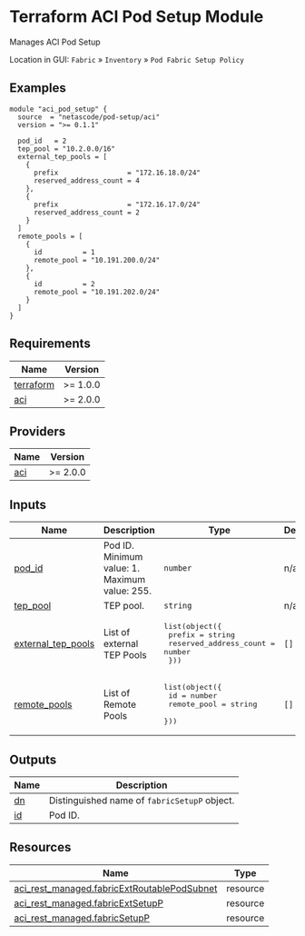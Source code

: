 <!-- BEGIN_TF_DOCS -->
# Terraform ACI Pod Setup Module

Manages ACI Pod Setup

Location in GUI:
`Fabric` » `Inventory` » `Pod Fabric Setup Policy`

## Examples

```hcl
module "aci_pod_setup" {
  source  = "netascode/pod-setup/aci"
  version = ">= 0.1.1"

  pod_id   = 2
  tep_pool = "10.2.0.0/16"
  external_tep_pools = [
    {
      prefix                 = "172.16.18.0/24"
      reserved_address_count = 4
    },
    {
      prefix                 = "172.16.17.0/24"
      reserved_address_count = 2
    }
  ]
  remote_pools = [
    {
      id          = 1
      remote_pool = "10.191.200.0/24"
    },
    {
      id          = 2
      remote_pool = "10.191.202.0/24"
    }
  ]
}
```

## Requirements

| Name | Version |
|------|---------|
| <a name="requirement_terraform"></a> [terraform](#requirement\_terraform) | >= 1.0.0 |
| <a name="requirement_aci"></a> [aci](#requirement\_aci) | >= 2.0.0 |

## Providers

| Name | Version |
|------|---------|
| <a name="provider_aci"></a> [aci](#provider\_aci) | >= 2.0.0 |

## Inputs

| Name | Description | Type | Default | Required |
|------|-------------|------|---------|:--------:|
| <a name="input_pod_id"></a> [pod\_id](#input\_pod\_id) | Pod ID. Minimum value: 1. Maximum value: 255. | `number` | n/a | yes |
| <a name="input_tep_pool"></a> [tep\_pool](#input\_tep\_pool) | TEP pool. | `string` | n/a | yes |
| <a name="input_external_tep_pools"></a> [external\_tep\_pools](#input\_external\_tep\_pools) | List of external TEP Pools | <pre>list(object({<br>    prefix                 = string<br>    reserved_address_count = number<br>  }))</pre> | `[]` | no |
| <a name="input_remote_pools"></a> [remote\_pools](#input\_remote\_pools) | List of Remote Pools | <pre>list(object({<br>    id          = number<br>    remote_pool = string<br>  }))</pre> | `[]` | no |

## Outputs

| Name | Description |
|------|-------------|
| <a name="output_dn"></a> [dn](#output\_dn) | Distinguished name of `fabricSetupP` object. |
| <a name="output_id"></a> [id](#output\_id) | Pod ID. |

## Resources

| Name | Type |
|------|------|
| [aci_rest_managed.fabricExtRoutablePodSubnet](https://registry.terraform.io/providers/CiscoDevNet/aci/latest/docs/resources/rest_managed) | resource |
| [aci_rest_managed.fabricExtSetupP](https://registry.terraform.io/providers/CiscoDevNet/aci/latest/docs/resources/rest_managed) | resource |
| [aci_rest_managed.fabricSetupP](https://registry.terraform.io/providers/CiscoDevNet/aci/latest/docs/resources/rest_managed) | resource |
<!-- END_TF_DOCS -->